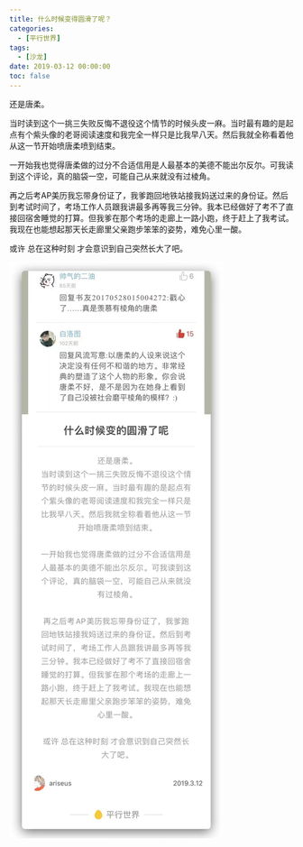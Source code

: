 ```yaml
---
title: 什么时候变得圆滑了呢？
categories:
  - [平行世界]
tags:
  - [沙龙]
date: 2019-03-12 00:00:00
toc: false
---
```


<div class="eva-cn">

还是唐柔。

当时读到这个一挑三失败反悔不退役这个情节的时候头皮一麻。当时最有趣的是起点有个紫头像的老哥阅读速度和我完全一样只是比我早八天。然后我就全称看着他从这一节开始喷唐柔喷到结束。

一开始我也觉得唐柔做的过分不合适信用是人最基本的美德不能出尔反尔。可我读到这个评论，真的脑袋一空，可能自己从来就没有过棱角。

再之后考AP美历我忘带身份证了，我爹跑回地铁站接我妈送过来的身份证。然后到考试时间了，考场工作人员跟我讲最多再等我三分钟。我本已经做好了考不了直接回宿舍睡觉的打算。但我爹在那个考场的走廊上一路小跑，终于赶上了我考试。我现在也能想起那天长走廊里父亲跑步笨笨的姿势，难免心里一酸。

或许 总在这种时刻 才会意识到自己突然长大了吧。

</div>

![](/images/shenmeshihou.jpg)
